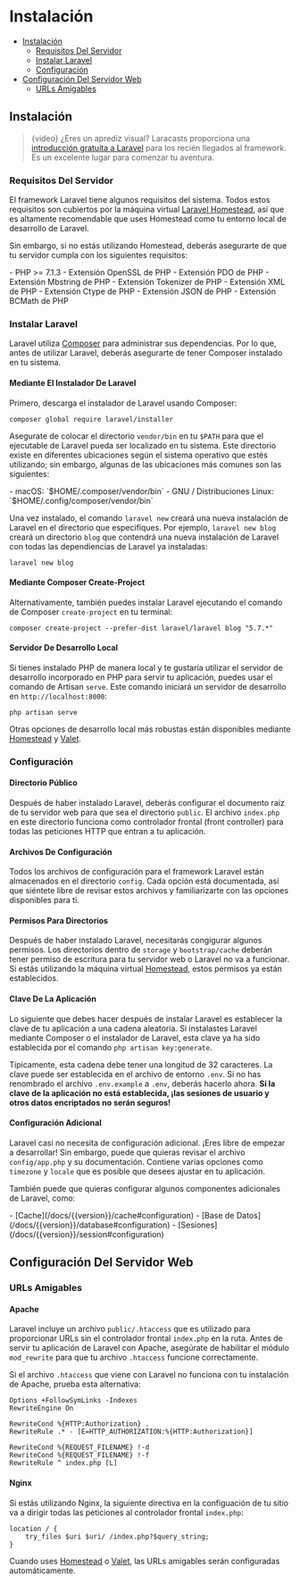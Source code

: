 # Instalación

- [Instalación](#installation)
    - [Requisitos Del Servidor](#server-requirements)
    - [Instalar Laravel](#installing-laravel)
    - [Configuración](#configuration)
- [Configuración Del Servidor Web](#web-server-configuration)
    - [URLs Amigables](#pretty-urls)

<a name="installation"></a>
## Instalación

> {video} ¿Eres un aprediz visual? Laracasts proporciona una [introducción gratuita a Laravel](http://laravelfromscratch.com) para los recién llegados al framework. Es un excelente lugar para comenzar tu aventura.

<a name="server-requirements"></a>
### Requisitos Del Servidor

El framework Laravel tiene algunos requisitos del sistema. Todos estos requisitos son cubiertos por la máquina virtual [Laravel Homestead](/docs/{{version}}/homestead), así que es altamente recomendable que uses Homestead como tu entorno local de desarrollo de Laravel.

Sin embargo, si no estás utilizando Homestead, deberás asegurarte de que tu servidor cumpla con los siguientes requisitos:

<div class="content-list" markdown="1">
- PHP >= 7.1.3
- Extensión OpenSSL de PHP 
- Extensión PDO de PHP 
- Extensión Mbstring de PHP 
- Extensión Tokenizer de PHP 
- Extensión XML de PHP
- Extensión Ctype de PHP
- Extensión JSON de PHP
- Extensión BCMath de PHP
</div>

<a name="installing-laravel"></a>
### Instalar Laravel

Laravel utiliza [Composer](https://getcomposer.org) para administrar sus dependencias. Por lo que, antes de utilizar Laravel, deberás asegurarte de tener Composer instalado en tu sistema.

#### Mediante El Instalador De Laravel

Primero, descarga el instalador de Laravel usando Composer:

    composer global require laravel/installer    

Asegurate de colocar el directorio `vendor/bin` en tu `$PATH` para que el ejecutable de Laravel pueda ser localizado en tu sistema. Este directorio existe en diferentes ubicaciones según el sistema operativo que estés utilizando; sin embargo, algunas de las ubicaciones más comunes son las siguientes:

<div class="content-list" markdown="1">
- macOS: `$HOME/.composer/vendor/bin`
- GNU / Distribuciones Linux: `$HOME/.config/composer/vendor/bin`
</div>

Una vez instalado, el comando `laravel new` creará una nueva instalación de Laravel en el directorio que especifiques. Por ejemplo, `laravel new blog` creará un directorio `blog` que contendrá una nueva instalación de Laravel con todas las dependiencias de Laravel ya instaladas:

    laravel new blog

#### Mediante Composer Create-Project

Alternativamente, también puedes instalar Laravel ejecutando el comando de Composer `create-project` en tu terminal:

    composer create-project --prefer-dist laravel/laravel blog "5.7.*"

#### Servidor De Desarrollo Local

Si tienes instalado PHP de manera local y te gustaría utilizar el servidor de desarrollo incorporado en PHP para servir tu aplicación, puedes usar el comando de Artisan `serve`. Este comando iniciará un servidor de desarrollo en `http://localhost:8000`:

    php artisan serve    

Otras opciones de desarrollo local más robustas están disponibles mediante [Homestead](/docs/{{version}}/homestead) y [Valet](/docs/{{version}}/valet).

<a name="configuration"></a>
### Configuración

#### Directorio Público

Después de haber instalado Laravel, deberás configurar el documento raíz de tu servidor web para que sea el directorio `public`. El archivo `index.php` en este directorio funciona como controlador frontal (front controller) para todas las peticiones HTTP que entran a tu aplicación.

#### Archivos De Configuración

Todos los archivos de configuración para el framework Laravel están almacenados en el directorio `config`. Cada opción está documentada, así que siéntete libre de revisar estos archivos y familiarizarte con las opciones disponibles para ti.

#### Permisos Para Directorios

Después de haber instalado Laravel, necesitarás congigurar algunos permisos. Los directorios dentro de `storage` y `bootstrap/cache` deberán tener permiso de escritura para tu servidor web o Laravel no va a funcionar. Si estás utilizando la máquina virtual [Homestead](/docs/{{version}}/homestead), estos permisos ya están establecidos.

#### Clave De La Aplicación

Lo siguiente que debes hacer después de instalar Laravel es establecer la clave de tu aplicación a una cadena aleatoria. Si instalastes Laravel mediante Composer o el instalador de Laravel, esta clave ya ha sido establecida por el comando `php artisan key:generate`.

Típicamente, esta cadena debe tener una longitud de 32 caracteres. La clave puede ser establecida en el archivo de entorno `.env`. Si no has renombrado el archivo `.env.example` a `.env`, deberás hacerlo ahora. **Si la clave de la aplicación no está establecida, ¡las sesiones de usuario y otros datos encriptados no serán seguros!**

#### Configuración Adicional

Laravel casi no necesita de configuración adicional. ¡Eres libre de empezar a desarrollar! Sin embargo, puede que quieras revisar el archivo `config/app.php` y su documentación. Contiene varias opciones como `timezone` y `locale` que es posible que desees ajustar en tu aplicación.

También puede que quieras configurar algunos componentes adicionales de Laravel, como:

<div class="content-list" markdown="1">
- [Cache](/docs/{{version}}/cache#configuration)
- [Base de Datos](/docs/{{version}}/database#configuration)
- [Sesiones](/docs/{{version}}/session#configuration)
</div>

<a name="web-server-configuration"></a>
## Configuración Del Servidor Web

<a name="pretty-urls"></a>
### URLs Amigables

#### Apache

Laravel incluye un archivo `public/.htaccess` que es utilizado para proporcionar URLs sin el controlador frontal `index.php` en la ruta. Antes de servir tu aplicación de Laravel con Apache, asegúrate de habilitar el módulo `mod_rewrite` para que tu archivo `.htaccess` funcione correctamente.

Si el archivo `.htaccess` que viene con Laravel no funciona con tu instalación de Apache, prueba esta alternativa:

    Options +FollowSymLinks -Indexes
    RewriteEngine On

    RewriteCond %{HTTP:Authorization} .
    RewriteRule .* - [E=HTTP_AUTHORIZATION:%{HTTP:Authorization}]

    RewriteCond %{REQUEST_FILENAME} !-d
    RewriteCond %{REQUEST_FILENAME} !-f
    RewriteRule ^ index.php [L]

#### Nginx

Si estás utilizando Nginx, la siguiente directiva en la configuación de tu sitio va a dirigir todas las peticiones al controlador frontal `index.php`:

    location / {
        try_files $uri $uri/ /index.php?$query_string;
    }

Cuando uses [Homestead](/docs/{{version}}/homestead) o [Valet](/docs/{{version}}/valet), las URLs amigables serán configuradas automáticamente.
